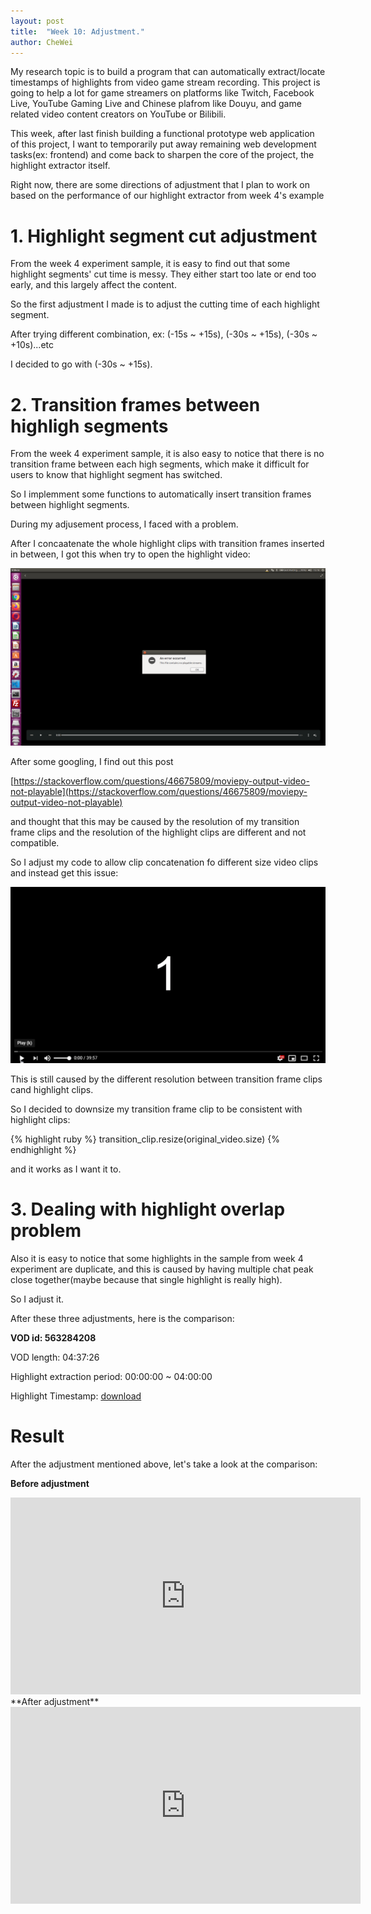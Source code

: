 ```yaml
---
layout: post
title:  "Week 10: Adjustment."
author: CheWei
---
```

My research topic is to build a program that can automatically extract/locate timestamps of highlights from video game stream recording.
This project is going to help a lot for game streamers on platforms like Twitch, Facebook Live, YouTube Gaming Live and Chinese plafrom like Douyu, and game related video content creators on YouTube or Bilibili.

This week, after last finish building a functional prototype web application of this project, I want to temporarily put away remaining web development tasks(ex: frontend) and come back to sharpen the core of the project, the highlight extractor itself.

Right now, there are some directions of adjustment that I plan to work on based on the performance of our highlight extractor from week 4's example

# 1. Highlight segment cut adjustment

From the week 4 experiment sample, it is easy to find out that some highlight segments' cut time is messy. They either start too late or end too early, and this largely affect the content.

So the first adjustment I made is to adjust the cutting time of each highlight segment.

After trying different combination, ex: (-15s ~ +15s), (-30s ~ +15s), (-30s ~ +10s)...etc

I decided to go with (-30s ~ +15s).

# 2. Transition frames between highligh segments

From the week 4 experiment sample, it is also easy to notice that there is no transition frame between each high segments, which make it difficult for users to know that highlight segment has switched. 

So I implemment some functions to automatically insert transition frames between highlight segments.

During my adjusement process, I faced with a problem.

After I concaatenate the whole highlight clips with transition frames inserted in between, I got this when try to open the highlight video:

![week10problem1.png](../images/week10/week10problem1.png "week10problem1.png")

After some googling, I find out this post

[https://stackoverflow.com/questions/46675809/moviepy-output-video-not-playable](https://stackoverflow.com/questions/46675809/moviepy-output-video-not-playable)

and thought that this may be caused by the resolution of my transition frame clips and the resolution of the highlight clips are different and not compatible.

So I adjust my code to allow clip concatenation fo different size video clips and instead get this issue:

!["week10problem1.gif"](../images/week10/week10issue.gif "week10issue.gif")


This is still caused by the different resolution between transition frame clips cand highlight clips.

So I decided to downsize my transition frame clip to be consistent with highlight clips:

{% highlight ruby %}
transition_clip.resize(original_video.size)
{% endhighlight %}

and it works as I want it to.

# 3. Dealing with highlight overlap problem
Also it is easy to notice that some highlights in the sample from week 4 experiment are duplicate, and this is caused by having multiple chat peak close together(maybe because that single highlight is really high).

So I adjust it.


After these three adjustments, here is the comparison:

**VOD id: 563284208**

VOD length: 04:37:26

Highlight extraction period: 00:00:00 ~ 04:00:00

Highlight Timestamp: [download](../images/week-7-9/563284208_15_0:0:0-4:0:0_p95)


# Result

After the adjustment mentioned above, let's take a look at the comparison:

**Before adjustment**

<iframe width="560" height="315" src="https://www.youtube.com/embed/7lGzH82fbss" frameborder="0" allow="accelerometer; autoplay; encrypted-media; gyroscope; picture-in-picture" allowfullscreen></iframe>

<br>
**After adjustment**

<iframe width="560" height="315" src="https://www.youtube.com/embed/L5DsrY1bIzI" frameborder="0" allow="accelerometer; autoplay; encrypted-media; gyroscope; picture-in-picture" allowfullscreen></iframe>